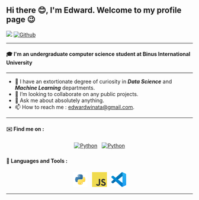 ## Hi there :blush:, I'm Edward. Welcome to my profile page :wink:
![](https://visitor-badge.laobi.icu/badge?page_id=edw9998.edw9998)
[![Github](https://img.shields.io/github/followers/edw9998?label=Follow&style=social)](https://github.com/edw9998)
<hr>

#### 🎓 I'm an undergraduate computer science student at Binus International University
<hr>

- 🌱 I have an extortionate degree of curiosity in ***Data Science*** and ***Machine Learning*** departments. 
- 👯 I’m looking to collaborate on any public projects.
- 💬 Ask me about absolutely anything.
- 📫 How to reach me : [edwardwinata@gmail.com](https://www.google.com/gmail/about/).
<hr>

#### ✉️ Find me on :
<p align="center">
<a href="https://www.linkedin.com/in/edward-kevin-3774521b1/" target="_blank" rel="noopener noreferrer"><img src="https://cdn.jsdelivr.net/npm/simple-icons@v3/icons/linkedin.svg" alt="Python" height="40" style="vertical-align:top; margin:4px"></a>
<a href="mailto:edwardwinata@gmail.com"><img src="https://cdn.jsdelivr.net/npm/simple-icons@v3/icons/gmail.svg" alt="Python" height="40" style="vertical-align:top; margin:4px"></a>
</p>

#### 🧰 Languages and Tools :
<p align="center">
<img src="https://raw.githubusercontent.com/github/explore/80688e429a7d4ef2fca1e82350fe8e3517d3494d/topics/python/python.png" alt="Python" height="40" style="vertical-align:top; margin:4px">
<img src="https://raw.githubusercontent.com/github/explore/80688e429a7d4ef2fca1e82350fe8e3517d3494d/topics/javascript/javascript.png" alt="Javascript" height="40" style="vertical-align:top; margin:4px">
<img src="https://raw.githubusercontent.com/github/explore/80688e429a7d4ef2fca1e82350fe8e3517d3494d/topics/visual-studio-code/visual-studio-code.png" alt="VS Code" height="40" style="vertical-align:top; margin:4px">
</p>
<hr>
